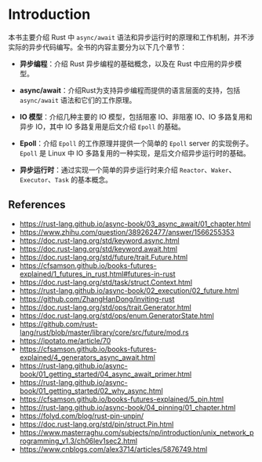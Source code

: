 # Introduction

本书主要介绍 Rust 中 `async/await` 语法和异步运行时的原理和工作机制，并不涉实际的异步代码编写。全书的内容主要分为以下几个章节：

* **异步编程**：介绍 Rust 异步编程的基础概念，以及在 Rust 中应用的异步模型。

  

* **async/await**：介绍Rust为支持异步编程而提供的语言层面的支持，包括 `async/await` 语法和它们的工作原理。

  

* **IO 模型**：介绍几种主要的 IO 模型，包括阻塞 IO、非阻塞 IO、IO 多路复用和异步 IO，其中 IO 多路复用是后文介绍 `Epoll` 的基础。

  

* **Epoll**：介绍 `Epoll` 的工作原理并提供一个简单的 `Epoll` server 的实现例子。`Epoll` 是 Linux 中 IO 多路复用的一种实现，是后文介绍异步运行时的基础。

  

* **异步运行时**：通过实现一个简单的异步运行时来介绍 `Reactor`、`Waker`、`Executor`、`Task` 的基本概念。



## References

* <https://rust-lang.github.io/async-book/03_async_await/01_chapter.html>
* <https://www.zhihu.com/question/389262477/answer/1566255353>
* <https://doc.rust-lang.org/std/keyword.async.html>
* <https://doc.rust-lang.org/std/keyword.await.html>
* <https://doc.rust-lang.org/std/future/trait.Future.html>
* <https://cfsamson.github.io/books-futures-explained/1_futures_in_rust.html#futures-in-rust>
* <https://doc.rust-lang.org/std/task/struct.Context.html>
* <https://rust-lang.github.io/async-book/02_execution/02_future.html>
* <https://github.com/ZhangHanDong/inviting-rust>
* <https://doc.rust-lang.org/std/ops/trait.Generator.html>
* <https://doc.rust-lang.org/std/ops/enum.GeneratorState.html>
* <https://github.com/rust-lang/rust/blob/master/library/core/src/future/mod.rs>
* <https://ipotato.me/article/70>
* <https://cfsamson.github.io/books-futures-explained/4_generators_async_await.html>
* <https://rust-lang.github.io/async-book/01_getting_started/04_async_await_primer.html>
* <https://rust-lang.github.io/async-book/01_getting_started/02_why_async.html>
* <https://cfsamson.github.io/books-futures-explained/5_pin.html>
* <https://rust-lang.github.io/async-book/04_pinning/01_chapter.html>
* <https://folyd.com/blog/rust-pin-unpin/>
* <https://doc.rust-lang.org/std/pin/struct.Pin.html>
* <https://www.masterraghu.com/subjects/np/introduction/unix_network_programming_v1.3/ch06lev1sec2.html>
* <https://www.cnblogs.com/alex3714/articles/5876749.html>

